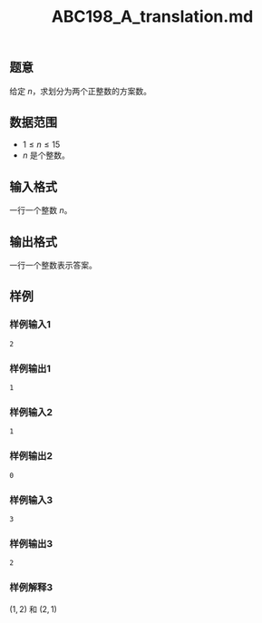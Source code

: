 ﻿---
title: "ABC198_A_translation.md"
tags: []
author: ""
created: ""
---

## 题意

给定 $n$，求划分为两个正整数的方案数。

## 数据范围

- $1 \leq n \leq 15$
- $n$ 是个整数。

## 输入格式

一行一个整数 $n$。

## 输出格式

一行一个整数表示答案。

## 样例

### 样例输入1

```
2
```

### 样例输出1

```
1
```

### 样例输入2

```
1
```

### 样例输出2

```
0
```

### 样例输入3

```
3
```

### 样例输出3

```
2
```

### 样例解释3

$(1,2)$ 和 $(2,1)$

